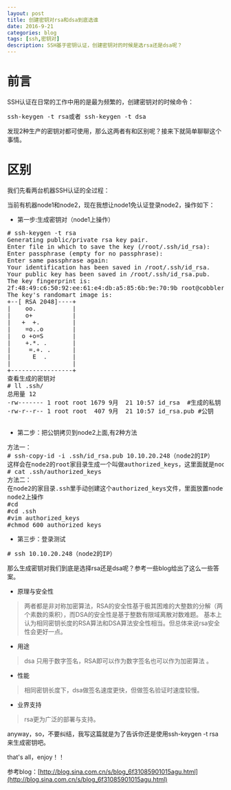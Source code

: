 ```yaml
---
layout: post
title: 创建密钥对rsa和dsa到底选谁
date: 2016-9-21
categories: blog
tags: [ssh,密钥对]
description: SSH基于密钥认证，创建密钥对的时候是选rsa还是dsa呢？
---
```


# 前言
SSH认证在日常的工作中用的是最为频繁的，创建密钥对的时候命令：
<pre>
ssh-keygen -t rsa或者 ssh-keygen -t dsa
</pre>
发现2种生产的密钥对都可使用，那么这两者有和区别呢？接来下就简单聊聊这个事情。

# 区别
我们先看两台机器SSH认证的全过程：

当前有机器node1和node2，现在我想让node1免认证登录node2，操作如下：

* 第一步:生成密钥对（node1上操作）
<pre>
# ssh-keygen -t rsa
Generating public/private rsa key pair.
Enter file in which to save the key (/root/.ssh/id_rsa): 
Enter passphrase (empty for no passphrase): 
Enter same passphrase again: 
Your identification has been saved in /root/.ssh/id_rsa.
Your public key has been saved in /root/.ssh/id_rsa.pub.
The key fingerprint is:
2f:48:49:c6:50:92:ee:61:e4:db:a5:85:6b:9e:70:9b root@cobbler-10.10.20.248
The key's randomart image is:
+--[ RSA 2048]----+
|    oo.          |
|    o+           |
|   +  +.         |
|    =o..o        |
|   o +o=S        |
|    +.*. .       |
|     =.+. .      |
|      E  .       |
|                 |
+-----------------+
查看生成的密钥对
# ll .ssh/
总用量 12
-rw------- 1 root root 1679 9月  21 10:57 id_rsa  #生成的私钥
-rw-r--r-- 1 root root  407 9月  21 10:57 id_rsa.pub #公钥

</pre>

*  第二步：把公钥拷贝到node2上面,有2种方法
<pre>
方法一：
# ssh-copy-id -i .ssh/id_rsa.pub 10.10.20.248（node2的IP）
这样会在node2的root家目录生成一个叫做authorized_keys，这里面就是node1的公钥
# cat .ssh/authorized_keys
方法二：
在node2的家目录.ssh里手动创建这个authorized_keys文件，里面放置node1的公钥即可。
node2上操作
#cd 
#cd .ssh
#vim authorized_keys
#chmod 600 authorized_keys
</pre>

* 第三步：登录测试
<pre>
# ssh 10.10.20.248（node2的IP）
</pre>

那么生成密钥对我们到底是选择rsa还是dsa呢？参考一些blog给出了这么一些答案。

* 原理与安全性

>两者都是非对称加密算法，RSA的安全性基于极其困难的大整数的分解（两个素数的乘积），而DSA的安全性是基于整数有限域离散对数难题。
基本上认为相同密钥长度的RSA算法和DSA算法安全性相当。但总体来说rsa安全性会更好一点。

* 用途

>dsa 只用于数字签名，RSA即可以作为数字签名也可以作为加密算法 。

* 性能

>相同密钥长度下，dsa做签名速度更快，但做签名验证时速度较慢。

* 业界支持

>rsa更为广泛的部署与支持。

anyway，so，不要纠结，我写这篇就是为了告诉你还是使用ssh-keygen -t rsa 来生成密钥吧。

that's all，enjoy！！

参考blog：[http://blog.sina.com.cn/s/blog_6f31085901015agu.html](http://blog.sina.com.cn/s/blog_6f31085901015agu.html)
